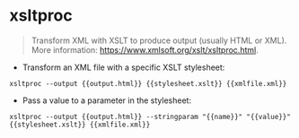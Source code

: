 # xsltproc

> Transform XML with XSLT to produce output (usually HTML or XML).
> More information: <https://www.xmlsoft.org/xslt/xsltproc.html>.

- Transform an XML file with a specific XSLT stylesheet:

`xsltproc --output {{output.html}} {{stylesheet.xslt}} {{xmlfile.xml}}`

- Pass a value to a parameter in the stylesheet:

`xsltproc --output {{output.html}} --stringparam "{{name}}" "{{value}}" {{stylesheet.xslt}} {{xmlfile.xml}}`
